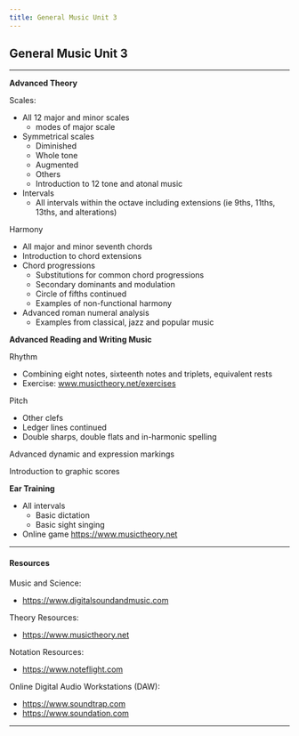 ```yaml
---
title: General Music Unit 3
---
```

<!-- # General Music Unit 3 -->

## General Music Unit 3

- - -

**Advanced Theory**

Scales: 

* All 12 major and minor
  scales
  * modes of major scale
* Symmetrical scales
  * Diminished
  * Whole tone
  * Augmented
  * Others 
  * Introduction to 12 tone and atonal music
* Intervals  
  * All intervals within the octave including extensions (ie 9ths, 11ths, 13ths, and alterations) 

Harmony

* All major and minor seventh chords
* Introduction to chord extensions
* Chord progressions
  * Substitutions for common chord progressions
  * Secondary dominants
    and modulation
  * Circle of fifths continued
  * Examples of non-functional harmony
* Advanced roman numeral analysis
  * Examples from classical, jazz and popular music

**Advanced Reading and Writing Music**

Rhythm

* Combining eight notes, sixteenth notes and triplets, equivalent rests
* Exercise: www.musictheory.net/exercises

Pitch

* Other clefs
* Ledger lines continued
* Double sharps, double flats and in-harmonic spelling

Advanced dynamic and expression markings

Introduction to graphic scores 

**Ear Training**

* All intervals
  * Basic dictation
  * Basic sight singing
* Online game https://www.musictheory.net

- - -

#### Resources

Music and Science:

* https://www.digitalsoundandmusic.com

Theory Resources:

* https://www.musictheory.net

Notation Resources:

* https://www.noteflight.com

Online Digital Audio Workstations (DAW):

* https://www.soundtrap.com
* https://www.soundation.com

- - -
